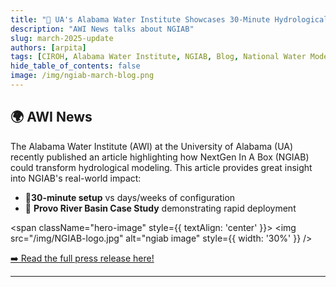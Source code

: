 ```yaml
---
title: "🌟 UA's Alabama Water Institute Showcases 30-Minute Hydrological Modeling Revolution🌟"
description: "AWI News talks about NGIAB"
slug: march-2025-update
authors: [arpita]
tags: [CIROH, Alabama Water Institute, NGIAB, Blog, National Water Model]
hide_table_of_contents: false
image: /img/ngiab-march-blog.png
---
```


## 🌍 AWI News

The Alabama Water Institute (AWI) at the University of Alabama (UA) recently published an article highlighting how NextGen In A Box (NGIAB) could transform hydrological modeling. This article provides great insight into NGIAB's real-world impact:

- 🚀**30-minute setup** vs days/weeks of configuration
- 📖 **Provo River Basin Case Study** demonstrating rapid deployment

<span className="hero-image" style={{ textAlign: 'center' }}>
        <img src="/img/NGIAB-logo.jpg" alt="ngiab image" style={{ width: '30%' }} />
</span>

[➡️ Read the full press release here!](https://awi.ua.edu/news/nextgen-in-a-box-ngiab-revolutionizing-hydrological-modeling-with-a-30-minute-setup/)

<!-- truncate -->

---


